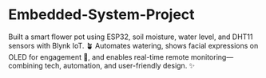 # Embedded-System-Project
Built a smart flower pot using ESP32, soil moisture, water level, and DHT11 sensors with Blynk IoT. 🪴 Automates watering, shows facial expressions on OLED for engagement 🌱, and enables real-time remote monitoring—combining tech, automation, and user-friendly design. ✨
